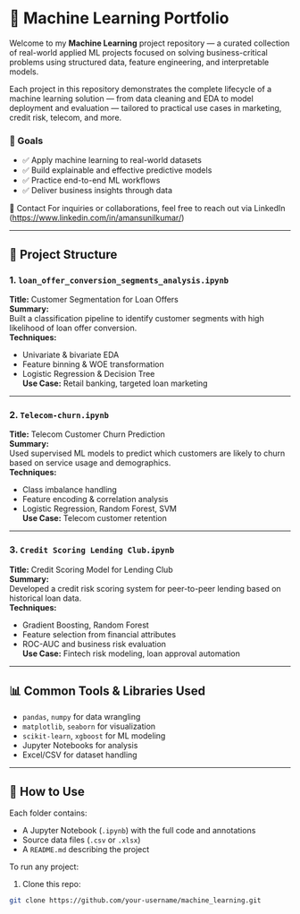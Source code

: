 # 🤖 Machine Learning Portfolio

Welcome to my **Machine Learning** project repository — a curated collection of real-world applied ML projects focused on solving business-critical problems using structured data, feature engineering, and interpretable models.

Each project in this repository demonstrates the complete lifecycle of a machine learning solution — from data cleaning and EDA to model deployment and evaluation — tailored to practical use cases in marketing, credit risk, telecom, and more.

### 📌 Goals

- ✅ Apply machine learning to real-world datasets
- ✅ Build explainable and effective predictive models
- ✅ Practice end-to-end ML workflows
- ✅ Deliver business insights through data

📧 Contact
For inquiries or collaborations, feel free to reach out via LinkedIn (https://www.linkedin.com/in/amansunilkumar/)

---

## 📂 Project Structure

### 1. `loan_offer_conversion_segments_analysis.ipynb`
**Title:** Customer Segmentation for Loan Offers  
**Summary:**  
Built a classification pipeline to identify customer segments with high likelihood of loan offer conversion.  
**Techniques:**  
- Univariate & bivariate EDA  
- Feature binning & WOE transformation  
- Logistic Regression & Decision Tree  
**Use Case:** Retail banking, targeted loan marketing

---

### 2. `Telecom-churn.ipynb`
**Title:** Telecom Customer Churn Prediction  
**Summary:**  
Used supervised ML models to predict which customers are likely to churn based on service usage and demographics.  
**Techniques:**  
- Class imbalance handling  
- Feature encoding & correlation analysis  
- Logistic Regression, Random Forest, SVM  
**Use Case:** Telecom customer retention

---

### 3. `Credit Scoring Lending Club.ipynb`
**Title:** Credit Scoring Model for Lending Club  
**Summary:**  
Developed a credit risk scoring system for peer-to-peer lending based on historical loan data.  
**Techniques:**  
- Gradient Boosting, Random Forest  
- Feature selection from financial attributes  
- ROC-AUC and business risk evaluation  
**Use Case:** Fintech risk modeling, loan approval automation

---

## 📊 Common Tools & Libraries Used

- `pandas`, `numpy` for data wrangling
- `matplotlib`, `seaborn` for visualization
- `scikit-learn`, `xgboost` for ML modeling
- Jupyter Notebooks for analysis
- Excel/CSV for dataset handling

---

## 🚀 How to Use

Each folder contains:
- A Jupyter Notebook (`.ipynb`) with the full code and annotations
- Source data files (`.csv` or `.xlsx`)
- A `README.md` describing the project

To run any project:
1. Clone this repo:
```bash
git clone https://github.com/your-username/machine_learning.git
